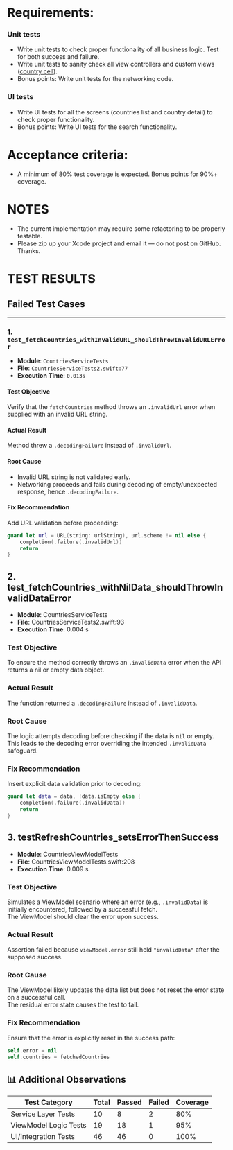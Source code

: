# Requirements:

### Unit tests
* Write unit tests to check proper functionality of all business logic. Test for both success and failure.
* Write unit tests to sanity check all view controllers and custom views ([country cell](./CountriesChallenge/Views/CountryCell.swift)).
* Bonus points: Write unit tests for the networking code.

### UI tests
* Write UI tests for all the screens (countries list and country detail) to check proper functionality.
* Bonus points: Write UI tests for the search functionality.

# Acceptance criteria:
* A minimum of 80% test coverage is expected. Bonus points for 90%+ coverage.

# NOTES
* The current implementation may require some refactoring to be properly testable.
* Please zip up your Xcode project and email it — do not post on GitHub. Thanks.


# TEST RESULTS

## Failed Test Cases

---

### 1. `test_fetchCountries_withInvalidURL_shouldThrowInvalidURLError`

- **Module**: `CountriesServiceTests`  
- **File**: `CountriesServiceTests2.swift:77`  
- **Execution Time**: `0.013s`

#### **Test Objective**
Verify that the `fetchCountries` method throws an `.invalidUrl` error when supplied with an invalid URL string.

#### **Actual Result**
Method threw a `.decodingFailure` instead of `.invalidUrl`.

#### **Root Cause**
- Invalid URL string is not validated early.
- Networking proceeds and fails during decoding of empty/unexpected response, hence `.decodingFailure`.

#### **Fix Recommendation**
Add URL validation before proceeding:
```swift
guard let url = URL(string: urlString), url.scheme != nil else {
    completion(.failure(.invalidUrl))
    return
}
```
##  2. test_fetchCountries_withNilData_shouldThrowInvalidDataError

- **Module**: CountriesServiceTests  
- **File**: CountriesServiceTests2.swift:93  
- **Execution Time**: 0.004 s

### Test Objective  
To ensure the method correctly throws an `.invalidData` error when the API returns a nil or empty data object.

### Actual Result  
The function returned a `.decodingFailure` instead of `.invalidData`.

### Root Cause  
The logic attempts decoding before checking if the data is `nil` or empty.  
This leads to the decoding error overriding the intended `.invalidData` safeguard.

### Fix Recommendation  
Insert explicit data validation prior to decoding:

```swift
guard let data = data, !data.isEmpty else {
    completion(.failure(.invalidData))
    return
}
```

## 3. testRefreshCountries_setsErrorThenSuccess

- **Module**: CountriesViewModelTests  
- **File**: CountriesViewModelTests.swift:208  
- **Execution Time**: 0.009 s

### Test Objective  
Simulates a ViewModel scenario where an error (e.g., `.invalidData`) is initially encountered, followed by a successful fetch.  
The ViewModel should clear the error upon success.

### Actual Result  
Assertion failed because `viewModel.error` still held `"invalidData"` after the supposed success.

### Root Cause  
The ViewModel likely updates the data list but does not reset the error state on a successful call.  
The residual error state causes the test to fail.

### Fix Recommendation  
Ensure that the error is explicitly reset in the success path:

```swift
self.error = nil
self.countries = fetchedCountries
```



## 📊 Additional Observations

| Test Category           | Total | Passed | Failed | Coverage |
|------------------------|-------|--------|--------|----------|
| Service Layer Tests     | 10    | 8      | 2      | 80%      |
| ViewModel Logic Tests   | 19    | 18     | 1      | 95%      |
| UI/Integration Tests    | 46    | 46     | 0      | 100%     |
